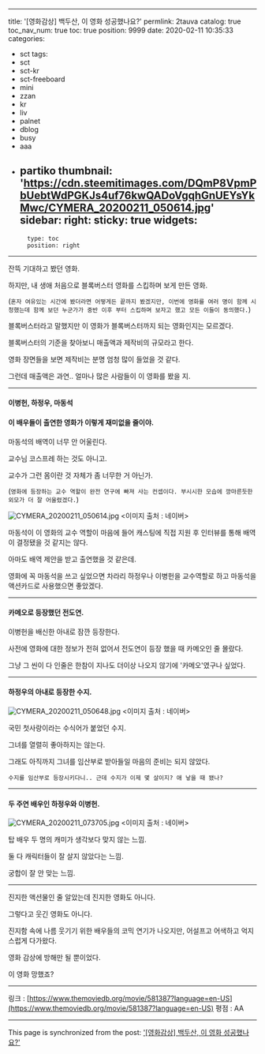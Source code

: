 
---
title: '[영화감상] 백두산, 이 영화 성공했나요?'
permlink: 2tauva
catalog: true
toc_nav_num: true
toc: true
position: 9999
date: 2020-02-11 10:35:33
categories:
- sct
tags:
- sct
- sct-kr
- sct-freeboard
- mini
- zzan
- kr
- liv
- palnet
- dblog
- busy
- aaa
- partiko
thumbnail: 'https://cdn.steemitimages.com/DQmP8VpmPbUebtWdPGKJs4uf76kwQADoVgqhGnUEYsYkMwc/CYMERA_20200211_050614.jpg'
sidebar:
    right:
        sticky: true
widgets:
    -
        type: toc
        position: right
---


잔뜩 기대하고 봤던 영화.

하지만, 내 생애 처음으로 블록버스터 영화를 스킵하며 보게 만든 영화.

(`혼자 여유있는 시간에 봤더라면 어떻게든 끝까지 봤겠지만, 이번에 영화를 여러 명이 함께 시청했는데 함께 보던 누군가가 중반 이후 부터 스킵하며 보자고 했고 모든 이들이 동의했다.`)

블록버스터라고 말했지만 이 영화가 블록버스터까지 되는 영화인지는 모르겠다.

블록버스터의 기준을 찾아보니 매출액과 제작비의 규모라고 한다.

영화 장면들을 보면 제작비는 분명 엄청 많이 들었을 것 같다.

그런데 매출액은 과연.. 얼마나 많은 사람들이 이 영화를 봤을 지.

---

#### 이병헌, 하정우, 마동석

#### 이 배우들이 출연한 영화가 이렇게 재미없을 줄이야.

마동석의 배역이 너무 안 어울린다.

교수님 코스프레 하는 것도 아니고.

교수가 그런 몸이란 것 자체가 좀 너무한 거 아닌가.

(`영화에 등장하는 교수 역할이 완전 연구에 빠져 사는 컨셉이다. 부시시한 모습에 깡마른듯한 외모가 더 잘 어울렸겠다.`)

![CYMERA_20200211_050614.jpg](https://cdn.steemitimages.com/DQmP8VpmPbUebtWdPGKJs4uf76kwQADoVgqhGnUEYsYkMwc/CYMERA_20200211_050614.jpg)
<이미지 출처 : 네이버>

마동석이 이 영화의 교수 역할이 마음에 들어 캐스팅에 직접 지원 후 인터뷰를 통해 배역이 결정됐을 것 같지는 않다.

아마도 배역 제안을 받고 출연했을 것 같은데.

영화에 꼭 마동석을 쓰고 싶었으면 차라리 하정우나 이병헌을 교수역할로 하고 마동석을 액션카드로 사용했으면 좋았겠다.

---

#### 카메오로 등장했던 전도연.

이병헌을 배신한 아내로 잠깐 등장한다.

사전에 영화에 대한 정보가 전혀 없어서 전도연이 등장 했을 때 카메오인 줄 몰랐다.

그냥 그 씬이 다 인줄은 한참이 지나도 더이상 나오지 않기에 '카메오'였구나 싶었다.

---

#### 하정우의 아내로 등장한 수지.

![CYMERA_20200211_050648.jpg](https://cdn.steemitimages.com/DQmZPELY5h6kREG6GT5ryiyTzMxp696xMZyoLzEZ8aQGt2H/CYMERA_20200211_050648.jpg)
<이미지 출처 : 네이버>

국민 첫사랑이라는 수식어가 붙었던 수지.

그녀를 열렬히 좋아하지는 않는다.

그래도 아직까지 그녀를 임산부로 받아들일 마음의 준비는 되지 않았다.

`수지를 임산부로 등장시키다니.. 근데 수지가 이제 몇 살이지? 애 낳을 때 됐나?`

---

#### 두 주연 배우인 하정우와 이병헌.

![CYMERA_20200211_073705.jpg](https://cdn.steemitimages.com/DQmUhBHHnz6diSguwG2eiFKhZkDBd5TzynjijKVWYUjfjsR/CYMERA_20200211_073705.jpg)
<이미지 출처 : 네이버>

탑 배우 두 명의 캐미가 생각보다 맞지 않는 느낌.

둘 다 캐릭터들이 잘 살지 않았다는 느낌.

궁합이 잘 안 맞는 느낌.

---

진지한 액션물인 줄 알았는데 진지한 영화도 아니다.

그렇다고 웃긴 영화도 아니다.

진지함 속에 나름 웃기기 위한 배우들의 코믹 연기가 나오지만, 어설프고 어색하고 억지스럽게 다가왔다.

영화 감상에 방해만 될 뿐이었다.

이 영화 망했죠?

---

링크 : [https://www.themoviedb.org/movie/581387?language=en-US](https://www.themoviedb.org/movie/581387?language=en-US)
평점 : AA

- - -

This page is synchronized from the post: ['[영화감상] 백두산, 이 영화 성공했나요?'](https://steemit.com/@lucky2015/2tauva)
